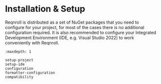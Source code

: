 # Installation & Setup

Reqnroll is distributed as a set of NuGet packages that you need to configure for your project, for most of the cases there is no additional configuration required. It is also recommended to configure your Integrated Development Environment (IDE, e.g. Visual Studio 2022) to work conveniently with Reqnroll.

```{toctree}
:maxdepth: 1

setup-project
setup-ide
configuration
formatter-configuration
compatibility
```


